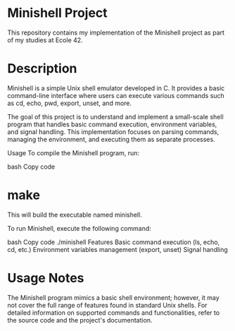 # Minishell Project
This repository contains my implementation of the Minishell project as part of my studies at Ecole 42.

# Description
Minishell is a simple Unix shell emulator developed in C. It provides a basic command-line interface where users can execute various commands such as cd, echo, pwd, export, unset, and more.

The goal of this project is to understand and implement a small-scale shell program that handles basic command execution, environment variables, and signal handling. This implementation focuses on parsing commands, managing the environment, and executing them as separate processes.

Usage
To compile the Minishell program, run:

bash
Copy code
# make
This will build the executable named minishell.

To run Minishell, execute the following command:

bash
Copy code
./minishell
Features
Basic command execution (ls, echo, cd, etc.)
Environment variables management (export, unset)
Signal handling
# Usage Notes
The Minishell program mimics a basic shell environment; however, it may not cover the full range of features found in standard Unix shells.
For detailed information on supported commands and functionalities, refer to the source code and the project's documentation.
